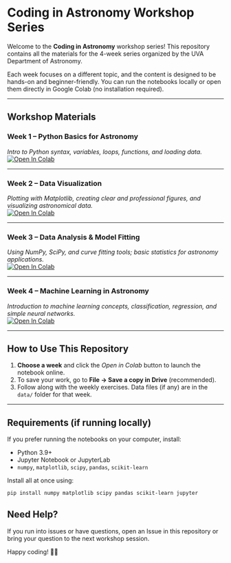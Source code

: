 # Coding in Astronomy Workshop Series  
Welcome to the **Coding in Astronomy** workshop series! This repository contains all the materials for the 4-week series organized by the UVA Department of Astronomy.  

Each week focuses on a different topic, and the content is designed to be hands-on and beginner-friendly. You can run the notebooks locally or open them directly in Google Colab (no installation required).  

---

## Workshop Materials  

### Week 1 – Python Basics for Astronomy  
*Intro to Python syntax, variables, loops, functions, and loading data.*  
[![Open In Colab](https://colab.research.google.com/assets/colab-badge.svg)](https://colab.research.google.com/github/Niusha951/Astronomy_Python_Course/blob/master/Week1_Python_Intro/Week1_Python_Intro.ipynb)

---

### Week 2 – Data Visualization  
*Plotting with Matplotlib, creating clear and professional figures, and visualizing astronomical data.*  
[![Open In Colab](https://colab.research.google.com/assets/colab-badge.svg)](https://colab.research.google.com/github/Niusha951/Astronomy_Python_Course/blob/master/Week2_Data_Visualization/Week2_Data_Visualization.ipynb)

---

### Week 3 – Data Analysis & Model Fitting  
*Using NumPy, SciPy, and curve fitting tools; basic statistics for astronomy applications.*  
[![Open In Colab](https://colab.research.google.com/assets/colab-badge.svg)](https://colab.research.google.com/github/Niusha951/Astronomy_Python_Course/blob/master/Week3_Data_Analysis/Week3_Data_Analysis.ipynb)

---

### Week 4 – Machine Learning in Astronomy  
*Introduction to machine learning concepts, classification, regression, and simple neural networks.*  
[![Open In Colab](https://colab.research.google.com/assets/colab-badge.svg)](https://colab.research.google.com/github/Niusha951/Astronomy_Python_Course/blob/master/Week4_ML_in_Astronomy/Week4_ML_in_Astronomy.ipynb)

---

## How to Use This Repository  

1. **Choose a week** and click the *Open in Colab* button to launch the notebook online.  
2. To save your work, go to **File → Save a copy in Drive** (recommended).  
3. Follow along with the weekly exercises. Data files (if any) are in the `data/` folder for that week.  

---

## Requirements (if running locally)

If you prefer running the notebooks on your computer, install:  
- Python 3.9+  
- Jupyter Notebook or JupyterLab  
- `numpy`, `matplotlib`, `scipy`, `pandas`, `scikit-learn`  

Install all at once using:  
```bash
pip install numpy matplotlib scipy pandas scikit-learn jupyter
```
## Need Help?

If you run into issues or have questions, open an Issue in this repository or bring your question to the next workshop session.

Happy coding! 🚀✨
